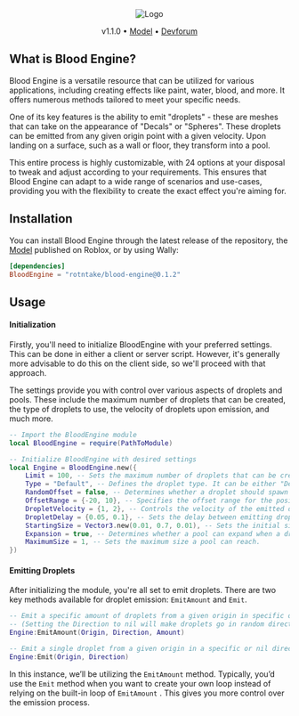 <div align="center">
	
<picture>
 <img alt="Logo" src="https://github.com/rotntake/BloodEngine/assets/126120456/eb3a43ec-579f-491d-a9f3-f32e3a75d9ff">
</picture>

</div>

<div align="center">


v1.1.0 • [Model](https://create.roblox.com/marketplace/asset/15420466379/) • [Devforum](https://devforum.roblox.com/t/blood-engine-a-droplet-emitter-system/2545682)

</div>

## What is Blood Engine?
Blood Engine is a versatile resource that can be utilized for various applications, including creating effects like paint, water, blood, and more. It offers numerous methods tailored to meet your specific needs.

One of its key features is the ability to emit "droplets" - these are meshes that can take on the appearance of "Decals" or "Spheres". These droplets can be emitted from any given origin point with a given velocity. Upon landing on a surface, such as a wall or floor, they transform into a pool.

This entire process is highly customizable, with 24 options at your disposal to tweak and adjust according to your requirements. This ensures that Blood Engine can adapt to a wide range of scenarios and use-cases, providing you with the flexibility to create the exact effect you're aiming for.

## Installation
You can install Blood Engine through the latest release of the repository, the [Model](https://create.roblox.com/marketplace/asset/15420466379/) published on Roblox, or by using Wally:
```toml
[dependencies]
BloodEngine = "rotntake/blood-engine@0.1.2"
```

## Usage
#### Initialization
Firstly, you'll need to initialize BloodEngine with your preferred settings. This can be done in either a client or server script. However, it's generally more advisable to do this on the client side, so we'll proceed with that approach. 

The settings provide you with control over various aspects of droplets and pools. These include the maximum number of droplets that can be created, the type of droplets to use, the velocity of droplets upon emission, and much more.
```lua
-- Import the BloodEngine module
local BloodEngine = require(PathToModule)

-- Initialize BloodEngine with desired settings
local Engine = BloodEngine.new({
    Limit = 100, -- Sets the maximum number of droplets that can be created.
    Type = "Default", -- Defines the droplet type. It can be either "Default" (Sphere) or "Decal",
    RandomOffset = false, -- Determines whether a droplet should spawn at a random offset from a given position.
    OffsetRange = {-20, 10}, -- Specifies the offset range for the position vectors.
    DropletVelocity = {1, 2}, -- Controls the velocity of the emitted droplet.
    DropletDelay = {0.05, 0.1}, -- Sets the delay between emitting droplets in a loop (for the EmitAmount method).
    StartingSize = Vector3.new(0.01, 0.7, 0.01), -- Sets the initial size of the droplets upon landing.
    Expansion = true, -- Determines whether a pool can expand when a droplet lands on it.
    MaximumSize = 1, -- Sets the maximum size a pool can reach.
})
```
#### Emitting Droplets
After initializing the module, you're all set to emit droplets. There are two key methods available for droplet emission: `EmitAmount` and `Emit`.
```lua
-- Emit a specific amount of droplets from a given origin in specific or nil direction
-- (Setting the Direction to nil will make droplets go in random directions)
Engine:EmitAmount(Origin, Direction, Amount)

-- Emit a single droplet from a given origin in a specific or nil direction
Engine:Emit(Origin, Direction)
```
In this instance, we’ll be utilizing the `EmitAmount` method. Typically, you’d use the `Emit` method when you want to create your own loop instead of relying on the built-in loop of `EmitAmount` . This gives you more control over the emission process.
